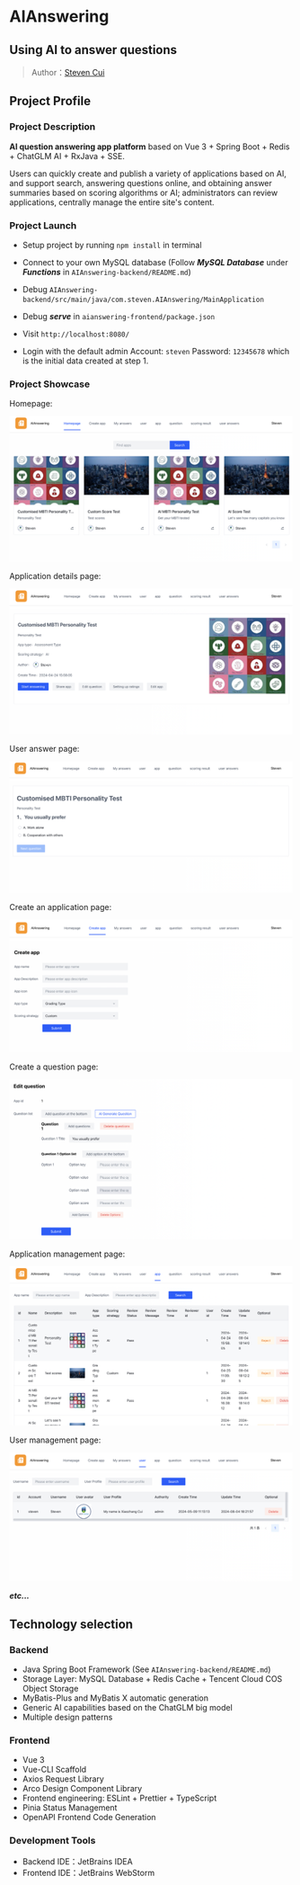 # AIAnswering
## Using AI to answer questions

> Author：[Steven Cui](https://github.com/Stevenucd)

## Project Profile

### Project Description

**AI question answering app platform** based on Vue 3 + Spring Boot + Redis + ChatGLM AI + RxJava + SSE.

Users can quickly create and publish a variety of applications based on AI, and support search, answering questions online, and obtaining answer summaries based on scoring algorithms or AI; administrators can review applications, centrally manage the entire site's content.

### Project Launch

- Setup project by running `npm install` in terminal

- Connect to your own MySQL database (Follow **_MySQL Database_** under **_Functions_** in `AIAnswering-backend/README.md`)

- Debug `AIAnswering-backend/src/main/java/com.steven.AIAnswering/MainApplication`

- Debug **_serve_** in `aianswering-frontend/package.json`

- Visit `http://localhost:8080/`

- Login with the default admin Account: `steven` Password: `12345678` which is the initial data created at step 1.

### Project Showcase

Homepage:

![image](https://github.com/Stevenucd/AIAnswering/blob/main/AIAnswering-backend/doc/homepage.png)

Application details page:

![image](https://github.com/Stevenucd/AIAnswering/blob/main/AIAnswering-backend/doc/appDetails.png)

User answer page:

![image](https://github.com/Stevenucd/AIAnswering/blob/main/AIAnswering-backend/doc/userAnswer.png)

Create an application page:

![image](https://github.com/Stevenucd/AIAnswering/blob/main/AIAnswering-backend/doc/createApp.png)

Create a question page:

![image](https://github.com/Stevenucd/AIAnswering/blob/main/AIAnswering-backend/doc/createQuestion.png)

Application management page:

![image](https://github.com/Stevenucd/AIAnswering/blob/main/AIAnswering-backend/doc/appManagement.png)

User management page:

![image](https://github.com/Stevenucd/AIAnswering/blob/main/AIAnswering-backend/doc/userManagement.png)

_**etc...**_

## Technology selection

### Backend

- Java Spring Boot Framework (See `AIAnswering-backend/README.md`)
- Storage Layer: MySQL Database + Redis Cache + Tencent Cloud COS Object Storage
- MyBatis-Plus and MyBatis X automatic generation
- Generic AI capabilities based on the ChatGLM big model
- Multiple design patterns

### Frontend

- Vue 3
- Vue-CLI Scaffold
- Axios Request Library
- Arco Design Component Library
- Frontend engineering: ESLint + Prettier + TypeScript
- Pinia Status Management
- OpenAPI Frontend Code Generation

### Development Tools
- Backend IDE：JetBrains IDEA
- Frontend IDE：JetBrains WebStorm